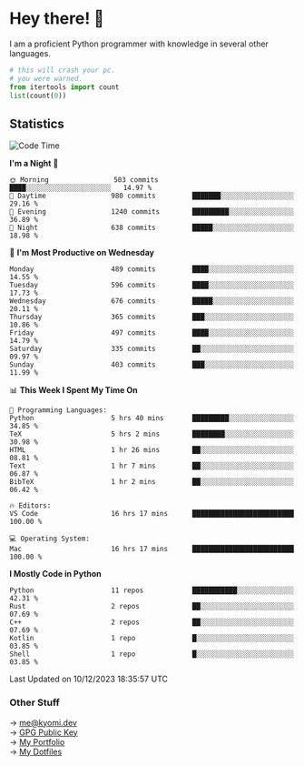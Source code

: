 # Hey there! 👋

I am a proficient Python programmer with knowledge in several other languages.

```py
# this will crash your pc.
# you were warned.
from itertools import count
list(count(0))
```

## Statistics
<!--START_SECTION:waka-->
![Code Time](http://img.shields.io/badge/Code%20Time-693%20hrs%2016%20mins-blue)

**I'm a Night 🦉** 

```text
🌞 Morning                503 commits         ████░░░░░░░░░░░░░░░░░░░░░   14.97 % 
🌆 Daytime                980 commits         ███████░░░░░░░░░░░░░░░░░░   29.16 % 
🌃 Evening                1240 commits        █████████░░░░░░░░░░░░░░░░   36.89 % 
🌙 Night                  638 commits         █████░░░░░░░░░░░░░░░░░░░░   18.98 % 
```
📅 **I'm Most Productive on Wednesday** 

```text
Monday                   489 commits         ████░░░░░░░░░░░░░░░░░░░░░   14.55 % 
Tuesday                  596 commits         ████░░░░░░░░░░░░░░░░░░░░░   17.73 % 
Wednesday                676 commits         █████░░░░░░░░░░░░░░░░░░░░   20.11 % 
Thursday                 365 commits         ███░░░░░░░░░░░░░░░░░░░░░░   10.86 % 
Friday                   497 commits         ████░░░░░░░░░░░░░░░░░░░░░   14.79 % 
Saturday                 335 commits         ██░░░░░░░░░░░░░░░░░░░░░░░   09.97 % 
Sunday                   403 commits         ███░░░░░░░░░░░░░░░░░░░░░░   11.99 % 
```


📊 **This Week I Spent My Time On** 

```text
💬 Programming Languages: 
Python                   5 hrs 40 mins       █████████░░░░░░░░░░░░░░░░   34.85 % 
TeX                      5 hrs 2 mins        ████████░░░░░░░░░░░░░░░░░   30.98 % 
HTML                     1 hr 26 mins        ██░░░░░░░░░░░░░░░░░░░░░░░   08.81 % 
Text                     1 hr 7 mins         ██░░░░░░░░░░░░░░░░░░░░░░░   06.87 % 
BibTeX                   1 hr 2 mins         ██░░░░░░░░░░░░░░░░░░░░░░░   06.42 % 

🔥 Editors: 
VS Code                  16 hrs 17 mins      █████████████████████████   100.00 % 

💻 Operating System: 
Mac                      16 hrs 17 mins      █████████████████████████   100.00 % 
```

**I Mostly Code in Python** 

```text
Python                   11 repos            ███████████░░░░░░░░░░░░░░   42.31 % 
Rust                     2 repos             ██░░░░░░░░░░░░░░░░░░░░░░░   07.69 % 
C++                      2 repos             ██░░░░░░░░░░░░░░░░░░░░░░░   07.69 % 
Kotlin                   1 repo              █░░░░░░░░░░░░░░░░░░░░░░░░   03.85 % 
Shell                    1 repo              █░░░░░░░░░░░░░░░░░░░░░░░░   03.85 % 
```




 Last Updated on 10/12/2023 18:35:57 UTC
<!--END_SECTION:waka-->

### Other Stuff

→ [me@kyomi.dev](mailto:me@kyomi.dev)\
→ [GPG Public Key](https://github.com/bitterteriyaki.gpg)\
→ [My Portfolio](https://kyomi.dev)\
→ [My Dotfiles](https://github.com/bitterteriyaki/dotfiles)
